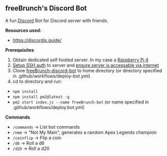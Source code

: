 ## freeBrunch's Discord Bot

A fun [Discord](https://discord.com/) Bot for Discord server with friends.

**Resources used:**
- https://discordjs.guide/

**Prerequisites**
1. Obtain dedicated self hosted server. In my case a [Raspberry Pi 4](https://www.raspberrypi.com/products/raspberry-pi-4-model-b/)
2. [Setup SSH auth](https://pimylifeup.com/raspberry-pi-ssh-keys/) to server and [ensure server is accessable via internet](https://jimsparkle.medium.com/raspberry-pi-dummy-tutorial-on-port-forwarding-and-ssh-to-pi-remotely-d4fbc2ed3bdf)
3. Clone [freeBrunch-discord-bot](https://github.com/bthomas2622/freeBrunch-discord-bot) to home directory (or directory specified in .github/workflows/deploy-bot.yml)
4. cd to directory and run:
  - `npm install`
  - `npm install pm2@latest -g`
  - `pm2 start index.js --name freeBrunch-bot` (or name specified in .github/workflows/deploy.bot.yml)


**Commands**
- `/commands` -> List bot commands
- `/nmm` -> "Not My Main", generates a random Apex Legends champion
- `/coinflip` -> Flip a coin
- `/d6` -> Roll a d6
- `/d20` -> Roll a d20

